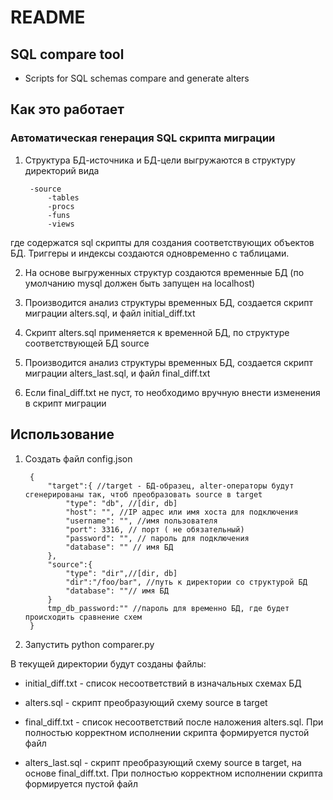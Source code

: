 # README #


## SQL compare tool ##

* Scripts for SQL schemas compare and generate alters

## Как это работает ##
### Автоматическая генерация SQL скрипта миграции ###
1. Структура БД-источника и БД-цели выгружаются в структуру директорий вида

        -source
            -tables
            -procs
            -funs
            -views
            
где содержатся sql скрипты для создания соответствующих объектов БД. Триггеры и индексы создаются одновременно с таблицами.

2. На основе выгруженных структур создаются временные БД (по умолчанию mysql должен быть запущен на localhost)

3. Производится анализ структуры временных БД, создается скрипт миграции alters.sql, и файл initial_diff.txt

4. Скрипт alters.sql применяется к временной БД, по структуре соответствующей БД source

5. Производится анализ структуры временных БД, создается скрипт миграции alters_last.sql, и файл final_diff.txt

6. Если final_diff.txt не пуст, то необходимо вручную внести изменения в скрипт миграции

 

            

## Использование ##
1. Создать файл config.json

        {
            "target":{ //target - БД-образец, alter-операторы будут сгенерированы так, чтоб преобразовать source в target
                "type": "db", //[dir, db]
                "host": "", //IP адрес или имя хоста для подключения
                "username": "", //имя пользователя
                "port": 3316, // порт ( не обязательный)
                "password": "", // пароль для подключения
                "database": "" // имя БД
            },
            "source":{
                "type": "dir",//[dir, db]
                "dir":"/foo/bar", //путь к директории со структурой БД
                "database": ""// имя БД
            }
            tmp_db_password:"" //пароль для временно БД, где будет происходить сравнение схем
        }
1. Запустить python comparer.py

В текущей директории будут созданы файлы:

* initial_diff.txt - список несоответствий в изначальных схемах БД 

* alters.sql - скрипт преобразующий схему source в target

* final_diff.txt - список несоответствий после наложения alters.sql. При полностью корректном исполнении скрипта формируется пустой файл

* alters_last.sql - скрипт преобразующий схему source в target, на основе final_diff.txt. При полностью корректном исполнении скрипта формируется пустой файл
